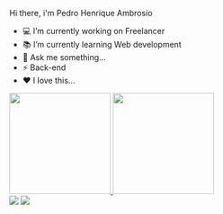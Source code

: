 Hi there, i'm Pedro Henrique Ambrosio

- 💻 I’m currently working on Freelancer
- 📚 I’m currently learning Web development
- 💬 Ask me something...
- ⚡ Back-end
- ❤ I love this...
<div>
  <a href="https://github.com/pedrohambrosioo">
  <img height="180em" src="https://github-readme-stats-eight-theta.vercel.app/api?username=pedrohambrosioo&show_icons=true&theme=dark&include_all_commits=true&count_private=true"/>
  <img height="180em" src="https://github-readme-stats-eight-theta.vercel.app/api/top-langs/?username=pedrohambrosioo&layout=compact&langs_count=8&theme=dark"/>
<div>
<div>
  <a href="https://www.linkedin.com/in/pedro-ambrosio-659203271/" target="_blank"><img src="https://img.shields.io/badge/-LinkedIn-%230077B5?style=for-the-badge&logo=linkedin&logoColor=white" target="_blank"></a> 
  <a href="https://instagram.com/pedrohambrosioo?igshid=NGVhN2U2NjQ0Yg==" target="_blank"><img src="https://img.shields.io/badge/-Instagram-%23E4405F?style=for-the-badge&logo=instagram&logoColor=white" target="_blank"></a>  
</div>
</div>

